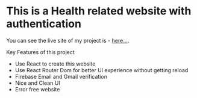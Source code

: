 # This is a Health related website with authentication

You can see the live site of my project is - [here...](https://naughty-meitner-396fe5.netlify.app/).

Key Features of this project

- Use React to create this website
- Use React Router Dom for better UI experience without getting reload
- Firebase Email and Gmail verification
- Nice and Clean UI
- Error free website
